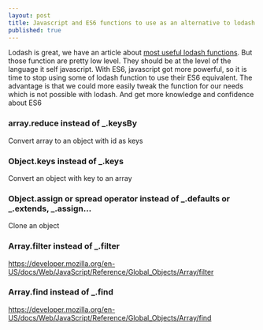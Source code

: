 ```yaml
---
layout: post
title: Javascript and ES6 functions to use as an alternative to lodash
published: true
---
```


Lodash is great, we have an article about [most useful lodash functions](http://dev.sebastienlucas.com/lodash-best-of/). But those function are pretty low level. They should be at the level of the language it self javascript. With ES6, javascript got more powerful, so it is time to stop using some of lodash function to use their ES6 equivalent. The advantage is that we could more easily tweak the function for our needs which is not possible with lodash. And get more knowledge and confidence about ES6

### array.reduce instead of _.keysBy

Convert array to an object with id as keys

<script src="https://gist.github.com/sinsunsan/4b733d2e03fb77c6bb8cea160fbb8ef7.js"></script>


### Object.keys instead of _.keys

Convert an object with key to an array

<script src="https://gist.github.com/sinsunsan/39c3573696e953fe075c317a77590c5a.js"></script>


### Object.assign or spread operator instead of _.defaults or _.extends, _.assign...

Clone an object 

<script src="https://gist.github.com/sinsunsan/4152a5c0fc6058fd876585792b611c3f.js"></script>

### Array.filter instead of _.filter

https://developer.mozilla.org/en-US/docs/Web/JavaScript/Reference/Global_Objects/Array/filter

### Array.find instead of _.find 

https://developer.mozilla.org/en-US/docs/Web/JavaScript/Reference/Global_Objects/Array/find